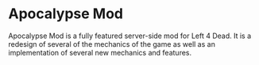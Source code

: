 Apocalypse Mod
==============

Apocalypse Mod is a fully featured server-side mod for Left 4 Dead. It is a redesign of several of the mechanics of the game as well as an implementation of several new mechanics and features. 